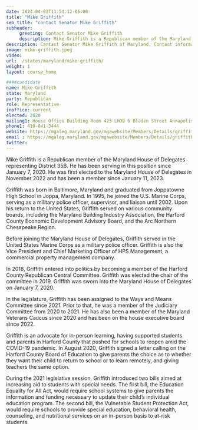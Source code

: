 ```yaml
---
date: 2024-04-03T11:54:12-05:00
title: "Mike Griffith"
seo_title: "contact Senator Mike Griffith"
subheader:
     greeting: Contact Senator Mike Griffith
     description: Mike Griffith is a Republican member of the Maryland House of Delegates representing District 35B. He has been serving in this position since January 7, 2020. He was first elected to the Maryland House of Delegates in November 2022 and has been a member since January 11, 2023.
description: Contact Senator Mike Griffith of Maryland. Contact information for Mike Griffith includes email address, phone number, and mailing address.
image: mike-griffith.jpeg
video:
url:  /states/maryland/mike-griffith/
weight: 1
layout: course_home

####candidate
name: Mike Griffith
state: Maryland
party: Republican
role: Representative
inoffice: current
elected: 2020
mailing1: House Office Building Room 423 LHOB 6 Bladen Street Annapolis, MD 21401
phone1: 410-841-3444
website: https://mgaleg.maryland.gov/mgawebsite/Members/Details/griffith02/
email : https://mgaleg.maryland.gov/mgawebsite/Members/Details/griffith02/
twitter:
---
```


Mike Griffith is a Republican member of the Maryland House of Delegates representing District 35B. He has been serving in this position since January 7, 2020. He was first elected to the Maryland House of Delegates in November 2022 and has been a member since January 11, 2023.

Griffith was born in Baltimore, Maryland and graduated from Joppatowne High School in Joppa, Maryland. In 1995, he joined the U.S. Marine Corps, serving as a military police officer, supervisor, and liaison until 2002. Upon his return to the United States, Griffith served on various community boards, including the Maryland Building Industry Association, the Harford County Economic Development Advisory Board, and the Arc Northern Chesapeake Region.

Before joining the Maryland House of Delegates, Griffith served in the United States Marine Corps as a military police officer. Griffith is also the Vice President and Chief Marketing Officer of HPS Management, a commercial property management company.

In 2018, Griffith entered into politics by becoming a member of the Harford County Republican Central Committee. Griffith was elected the chair of the committee in 2019. Griffith was sworn into the Maryland House of Delegates on January 7, 2020.

In the legislature, Griffith has been assigned to the Ways and Means Committee since 2021. Prior to that, he was a member of the Judiciary Committee from 2020 to 2021. He has also been a member of the Maryland Veterans Caucus since 2020 and has been on the house executive board since 2022.

Griffith is an advocate for in-person learning, having supported students and parents in Harford County that pushed for schools to reopen amid the COVID-19 pandemic. In August 2020, Griffith signed a letter calling on the Harford County Board of Education to give parents the choice as to whether they want their child to return to school or to learn remotely, and giving teachers the same option.

During the 2021 legislative session, Griffith introduced two bills aimed at increasing aid to students with special needs. The first bill, the Education Equality for All Act, would require school systems to give parents the information and funding necessary to update their child’s individual education program. The second bill, the Vulnerable Student Protection Act, would require schools to provide special education, behavioral health, counseling, and nutritional services on an in-person basis to at-risk students.
